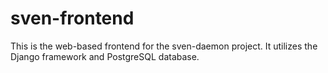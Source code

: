 sven-frontend
=============

This is the web-based frontend for the sven-daemon project.  It utilizes the Django framework and PostgreSQL database.
